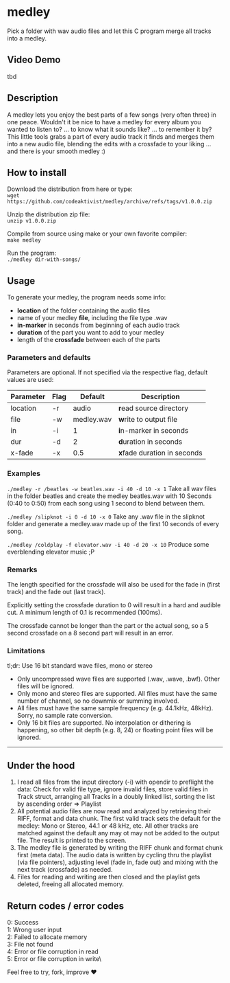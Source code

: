 # medley

Pick a folder with wav audio files and let this C program merge all tracks into a medley.

## Video Demo
tbd

## Description

A medley lets you enjoy the best parts of a few songs (very often three) in one peace. Wouldn't it be nice to have a medley for every album you wanted to listen to? ... to know what it sounds like? ... to remember it by?
This little tools grabs a part of every audio track it finds and merges them into a new audio file, blending the edits with a crossfade to your liking ... and there is your smooth medley :)

## How to install

Download the distribution from here or type:\
```wget https://github.com/codeaktivist/medley/archive/refs/tags/v1.0.0.zip```

Unzip the distribution zip file:\
```unzip v1.0.0.zip```

Compile from source using make or your own favorite compiler:\
```make medley```

Run the program:\
```./medley dir-with-songs/```

## Usage

To generate your medley, the program needs some info:

- **location** of the folder containing the audio files
- name of your medley **file**, including the file type .wav
- **in-marker** in seconds from beginning of each audio track
- **duration** of the part you want to add to your medley
- length of the **crossfade** between each of the parts

### Parameters and defaults

Parameters are optional. If not specified via the respective flag, default values are used:

| Parameter | Flag | Default | Description |
|-|-|-|-|
| location | -r | audio | **r**ead source directory |
|file|-w|medley.wav|**w**rite to output file|
|in|-i|1|**i**n-marker in seconds|
|dur|-d|2|**d**uration in seconds|
|x-fade|-x|0.5|**x**fade duration in seconds|

### Examples

```./medley -r /beatles -w beatles.wav -i 40 -d 10 -x 1```
Take all wav files in the folder beatles and create the medley beatles.wav with 10 Seconds (0:40 to 0:50) from each song using 1 second to blend between them.

```./medley /slipknot -i 0 -d 10 -x 0```
Take any .wav file in the slipknot folder and generate a medley.wav made up of the first 10 seconds of every song.

```./medley /coldplay -f elevator.wav -i 40 -d 20 -x 10```
Produce some everblending elevator music ;P

### Remarks

The length specified for the crossfade will also be used for the fade in (first track) and the fade out (last track).

Explicitly setting the crossfade duration to 0 will result in a hard and audible cut. A minimum length of 0.1 is recommended (100ms).

The crossfade cannot be longer than the part or the actual song, so a 5 second crossfade on a 8 second part will result in an error.

### Limitations

tl;dr: Use 16 bit standard wave files, mono or stereo

- Only uncompressed wave files are supported (.wav, .wave, .bwf). Other files will be ignored.
- Only mono and stereo files are supported. All files must have the same number of channel, so no downmix or summing involved.
- All files must have the same sample frequency (e.g. 44.1kHz, 48kHz). Sorry, no sample rate conversion.
- Only 16 bit files are supported. No interpolation or dithering is happening, so other bit depth (e.g. 8, 24) or floating point files will be ignored.


---
## Under the hood

1. I read all files from the input directory (-i) with opendir to preflight the data: Check for valid file type, ignore invalid files, store valid files in Track struct, arranging all Tracks in a doubly linked list, sorting the list by ascending order => Playlist
2. All potential audio files are now read and analyzed by retrieving their RIFF, format and data chunk. The first valid track sets the default for the medley: Mono or Stereo, 44.1 or 48 kHz, etc. All other tracks are matched against the default any may ot may not be added to the output file. The result is printed to the screen.
3. The medley file is generated by writing the RIFF chunk and format chunk first (meta data). The audio data is written by cycling thru the playlist (via file pointers), adjusting level (fade in, fade out) and mixing with the next track (crossfade) as needed.
4. Files for reading and writing are then closed and the playlist gets deleted, freeing all allocated memory.

## Return codes / error codes

0: Success\
1: Wrong user input\
2: Failed to allocate memory\
3: File not found\
4: Error or file corruption in read\
5: Error or file corruption in write\

Feel free to try, fork, improve :heart: